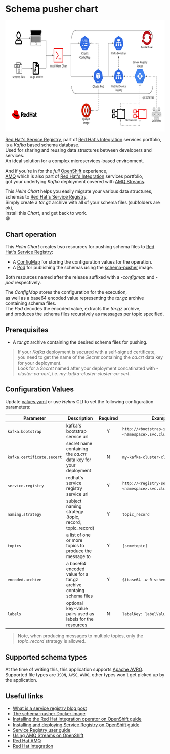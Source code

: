 # Schema pusher chart

<!-- markdownlint-disable -->
<a href="https://www.redhat.com/en">
    <img src="https://raw.githubusercontent.com/RHEcosystemAppEng/fsi-common-helm/main/schema-pusher/images/schema_pusher_helm_chart_flow.png" width="800" height="350" alt="">
</a>
<!-- markdownlint-restore -->

[Red Hat's Service Registry][10], part of [Red Hat's Integration][11] services portfolio,</br>
is a *Kafka* based schema database.</br>
Used for sharing and reusing data structures between developers and services.</br>
An ideal solution for a complex microservices-based environment.</br>

And if you're in for the *full* [OpenShift][12] experience,</br>
[AMQ][13] which is also part of [Red Hat's Integration][11] services portfolio,</br>
got your underlying *Kafka* deployment covered with [AMQ Streams][14].

This *Helm Chart* helps you easily migrate your various data structures, schemas to [Red Hat's Service Registry][10].</br>
Simply create a *tar.gz* archive with all of your schema files (subfolders are ok),</br>
install this *Chart*, and get back to work.</br>
:grin:

## Chart operation

This *Helm Chart* creates two resources for pushing schema files to [Red Hat's Service Registry][10]:

- A [ConfigMap](templates/configmap.yaml) for storing the configuration values for the operation.
- A [Pod](templates/pod.yaml) for publishing the schemas using the [schema-pusher][15] image.

Both resources named after the release suffixed with a *-configmap* and *-pod* respectively.

The *ConfigMap* stores the configuration for the execution,</br>
as well as a base64 encoded value representing the *tar.gz* archive containing schema files.</br>
The *Pod* decodes the encoded value, extracts the *tar.gz* archive,</br>
and produces the schema files recursively as messages per topic specified.

## Prerequisites

- A *tar.gz* archive containing the desired schema files for pushing.

> If your *Kafka* deployment is secured with a self-signed certificate, </br>
> you need to get the name of the *Secret* containing the *ca.crt* data key for your deployment.</br>
> Look for a *Secret* named after your deployment concatinated with *-cluster-ca-cert*, i.e.
> *my-kafka-cluster-cluster-ca-cert*.

## Configuration Values

Update [values.yaml](values.yaml) or use *Helm*s CLI to set the following configuration parameters:

| Parameter                  | Description                                                       | Required | Example                                                         |
| -------------------------- | ----------------------------------------------------------------- | :------: | --------------------------------------------------------------- |
| `kafka.bootstrap`          | kafka's bootstrap service url                                     | Y        | `http://<bootstrap-service>.<namespace>.svc.cluster.local:9092` |
| `kafka.certificate.secert` | secret name containing the *ca.crt* data key for your deployment  | N        | `my-kafka-cluster-cluster-ca-cert`                              |
| `service.registry`         | redhat's service registry service url                             | Y        | `http://<registry-service>.<namespace>.svc.cluster.local:8080`  |
| `naming.strategy`          | subject naming strategy (topic, record, topic_record)             | Y        | `topic_record`                                                  |
| `topics`                   | a list of one or more topics to produce the message to            | Y        | `[sometopic]`                                                   |
| `encoded.archive`          | a base64 encoded value for a tar.gz archive containg schema files | Y        | `$(base64 -w 0 schema_files.tar.gz)`                            |
| `labels`                   | optional key-value pairs used as labels for the resources         | N        | `labelKey: labelValue`                                          |

> Note, when producing messages to multiple topics, only the *topic_record* strategy is allowed.

## Supported schema types

At the time of writing this, this application supports [Apache AVRO][16].</br>
Supported file types are `JSON`, `AVSC`, `AVRO`, other types won't get picked up by the application.

## Useful links

- [What is a service registry blog post][23]
- [The schema-pusher Docker image][15]
- [Installing the Red Hat Integration operator on OpenShift guide][17]
- [Installing and deploying Service Registry on OpenShift guide][18]
- [Service Registry user guide][19]
- [Using AMQ Streams on OpenShift][20]
- [Red Hat AMQ][21]
- [Red Hat Integration][22]

<!-- links -->
[10]: https://www.redhat.com/en/technologies/cloud-computing/openshift/openshift-service-registry
[11]: https://www.redhat.com/en/products/integration
[12]: https://www.redhat.com/en/technologies/cloud-computing/openshift
[13]: https://www.redhat.com/en/technologies/jboss-middleware/amq
[14]: https://www.redhat.com/en/resources/amq-streams-datasheet
[15]: https://quay.io/repository/ecosystem-appeng/schema-pusher
[16]: https://avro.apache.org/
[17]: https://access.redhat.com/documentation/en-us/red_hat_integration/2021.q3/html/installing_the_red_hat_integration_operator_on_openshift/index
[18]: https://access.redhat.com/documentation/en-us/red_hat_integration/2021.q3/html/installing_and_deploying_service_registry_on_openshift/index
[19]: https://access.redhat.com/documentation/en-us/red_hat_integration/2021.q3/html/service_registry_user_guide/index
[20]: https://access.redhat.com/documentation/en-us/red_hat_amq/2021.q3/html/using_amq_streams_on_openshift/index
[21]: https://access.redhat.com/products/red-hat-amq/
[22]: https://access.redhat.com/products/red-hat-integration
[23]: https://www.redhat.com/en/topics/integration/what-is-a-service-registry
